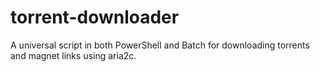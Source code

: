 # torrent-downloader
A universal script in both PowerShell and Batch for downloading torrents and magnet links using aria2c.

